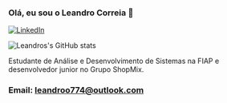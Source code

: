 ### Olá, eu sou o Leandro Correia 👋
[![LinkedIn](https://img.shields.io/badge/LinkedIn-0077B5?style=for-the-badge&logo=linkedin&logoColor=white)](https://linkedin.com/in/lcaf)

![Leandros's GitHub stats](https://github-readme-stats.vercel.app/api?username=correialeo&show_icons=true&theme=dark)


Estudante de Análise e Desenvolvimento de Sistemas na FIAP e desenvolvedor junior no Grupo ShopMix.


### Email: leandroo774@outlook.com
<!--
**correialeo/correialeo** is a ✨ _special_ ✨ repository because its `README.md` (this file) appears on your GitHub profile.

Here are some ideas to get you started:

- 🔭 I’m currently working on ...
- 🌱 I’m currently learning ...
- 👯 I’m looking to collaborate on ...
- 🤔 I’m looking for help with ...
- 💬 Ask me about ...
- 📫 How to reach me: ...
- 😄 Pronouns: ...
- ⚡ Fun fact: ...
-->
